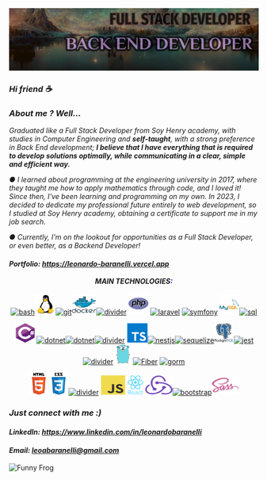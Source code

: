 <div>
    <img src="https://github.com/leonardobaranelli/leonardobaranelli/blob/main/banner.png"/>
</div>


*<h3>Hi friend ☕</a></h3>*

*<h3>About me ? Well...</h3>*

*Graduated like a Full Stack Developer from Soy Henry academy, with studies in Computer Engineering and <strong>self-taught</strong>, with a strong preference in Back End development; <strong>I believe that I have everything that is required to develop solutions optimally, while communicating in a clear, simple and efficient way.</strong>*

*● I learned about programming at the engineering university in 2017, where they taught me how to apply mathematics through code, and I loved it! Since then, I've been learning and programming on my own. In 2023, I decided to dedicate my professional future entirely to web development, so I studied at Soy Henry academy, obtaining a certificate to support me in my job search.*

*● Currently, I'm on the lookout for opportunities as a Full Stack Developer, or even better, as a Backend Developer!*

*<h4>Portfolio: https://leonardo-baranelli.vercel.app</h4>*

***<p align="center">MAIN TECHNOLOGIES<font color="blue">:</font></p>***
<p align="center"><a href="https://www.gnu.org/software/bash/" target="_blank" rel="noreferrer"><img src="https://upload.vectorlogo.zone/logos/gnu_bash/images/66582b8e-a291-4a1b-b89c-76628277a33b.svg" alt="bash" width="40" height="40"/></a></a><a href="https://www.linux.org/" target="_blank" rel="noreferrer"><img src="https://raw.githubusercontent.com/devicons/devicon/master/icons/linux/linux-original.svg" alt="linux" width="42" height="40"/><a href="https://git-scm.com/" target="_blank" rel="noreferrer"><img src="https://www.vectorlogo.zone/logos/git-scm/git-scm-icon.svg" alt="git" width="40" height="40"/><a href="https://www.docker.com/" target="_blank" rel="noreferrer"><img src="https://raw.githubusercontent.com/devicons/devicon/master/icons/docker/docker-original-wordmark.svg" alt="docker" width="50" height="40"/></a><a href="https://sass-lang.com" target="_blank" rel="noreferrer"><img src="https://www.svgrepo.com/show/530490/value.svg" alt="divider" width="12" height="40"/></a><span> </span><a href="https://www.php.net" target="_blank" rel="noreferrer"><img src="https://raw.githubusercontent.com/devicons/devicon/master/icons/php/php-original.svg" alt="php" width="40" height="45"/></a><span> </span><a href="https://laravel.com/" target="_blank" rel="noreferrer"><img src="https://laravel.com/img/logomark.min.svg" alt="laravel" width="38" height="38"/></a><span> </span><a href="https://symfony.com" target="_blank" rel="noreferrer"><img src="https://symfony.com/logos/symfony_black_03.png" alt="symfony" width="40" height="40"/></a><span> </span><a href="https://www.mysql.com/" target="_blank" rel="noreferrer"><img src="https://raw.githubusercontent.com/devicons/devicon/master/icons/mysql/mysql-original-wordmark.svg" alt="mysql" width="40" height="40"/><a href="https://en.wikipedia.org/wiki/SQL" target="_blank" rel="noreferrer"><img src="https://www.svgrepo.com/show/7344/sql-file-format-symbol.svg" alt="sql" width="40" height="40"/></a></p>

<p align="center"><a href="https://dotnet.microsoft.com/es-es/languages/csharp" target="_blank" rel="noreferrer"><img src="https://raw.githubusercontent.com/devicons/devicon/master/icons/csharp/csharp-original.svg" alt="csharp" width="45" height="40"/></a><a href="https://dotnet.microsoft.com/" target="_blank" rel="noreferrer"><img src="https://upload.wikimedia.org/wikipedia/commons/thumb/e/ee/.NET_Core_Logo.svg/768px-.NET_Core_Logo.svg.png" alt="dotnet" width="40" height="40"/></a><a href="https://learn.microsoft.com/en-us/ef" target="_blank" rel="noreferrer"><img src="https://www.tutorialspoint.com/images/entity_framework_icon.svg" alt="dotnet" width="50" height="40"/></a><a href="https://sass-lang.com" target="_blank" rel="noreferrer"><img src="https://www.svgrepo.com/show/530490/value.svg" alt="divider" width="12" height="40"/></a><span> </span><a href="https://www.typescriptlang.org/" target="_blank" rel="noreferrer"><img src="https://raw.githubusercontent.com/devicons/devicon/master/icons/typescript/typescript-original.svg" alt="typescript" width="42" height="40"/></a><a href="https://nestjs.com/" target="_blank" rel="noreferrer"><img src="https://www.vectorlogo.zone/logos/nestjs/nestjs-icon.svg" alt="nestjs" width="50" height="40"/></a><a href="https://expressjs.com" target="_blank" rel="noreferrer"><a href="https://sequelize.org/" target="_blank" rel="noreferrer"><img src="https://www.vectorlogo.zone/logos/sequelizejs/sequelizejs-icon.svg" alt="sequelize" width="40" height="40"/><a href="https://www.postgresql.org" target="_blank" rel="noreferrer"><img src="https://raw.githubusercontent.com/devicons/devicon/master/icons/postgresql/postgresql-original-wordmark.svg" alt="postgresql" width="40" height="40"/></a><a href="https://jestjs.io" target="_blank" rel="noreferrer"><img src="https://www.vectorlogo.zone/logos/jestjsio/jestjsio-icon.svg" alt="jest" width="40" height="40"/></a><span> </span><a href="https://sass-lang.com" target="_blank" rel="noreferrer"><img src="https://www.svgrepo.com/show/530490/value.svg" alt="divider" width="12" height="40"/></a><a href="https://golang.org" target="_blank" rel="noreferrer"><img src="https://raw.githubusercontent.com/devicons/devicon/master/icons/go/go-original.svg" alt="go" width="40" height="40"/><a href="https://gofiber.io"><picture><source width="72" height="40" media="(prefers-color-scheme: dark)" srcset="https://raw.githubusercontent.com/gofiber/docs/master/static/img/logo-dark.svg"><img width="72" height="40" alt="Fiber" src="https://raw.githubusercontent.com/gofiber/docs/master/static/img/logo.svg"></picture></a><span> </span><a href="https://gorm.io" target="_blank" rel="noreferrer"><img src="https://gorm.io/gorm.svg" alt="gorm" width="72" height="35"/></p>

<p align="center"><a href="https://www.w3.org/html/" target="_blank" rel="noreferrer"><img src="https://raw.githubusercontent.com/devicons/devicon/master/icons/html5/html5-original-wordmark.svg" alt="html5" width="40" height="45"/></a><a href="https://www.w3schools.com/css/" target="_blank" rel="noreferrer"><img src="https://raw.githubusercontent.com/devicons/devicon/master/icons/css3/css3-original-wordmark.svg" alt="css3" width="40" height="45"/></a><a href="https://sass-lang.com" target="_blank" rel="noreferrer"><img src="https://www.svgrepo.com/show/530490/value.svg" alt="divider" width="12" height="40"/></a><span> </span><a href="https://developer.mozilla.org/en-US/docs/Web/JavaScript" target="_blank" rel="noreferrer"><img src="https://raw.githubusercontent.com/devicons/devicon/master/icons/javascript/javascript-original.svg" alt="javascript" width="50" height="40"/></a><a href="https://reactjs.org/" target="_blank" rel="noreferrer"><img src="https://raw.githubusercontent.com/devicons/devicon/master/icons/react/react-original-wordmark.svg" alt="react" width="40" height="40"/></a><a href="https://redux.js.org" target="_blank" rel="noreferrer"><img src="https://raw.githubusercontent.com/devicons/devicon/master/icons/redux/redux-original.svg" alt="redux" width="55" height="40"/><a href="https://getbootstrap.com" target="_blank" rel="noreferrer"><img src="https://seeklogo.com/images/B/bootstrap-5-logo-85A1F11F4F-seeklogo.com.png" alt="bootstrap" width="42" height="38"/></a><a href="https://sass-lang.com" target="_blank" rel="noreferrer"><img src="https://raw.githubusercontent.com/devicons/devicon/master/icons/sass/sass-original.svg" alt="sass" width="55" height="40"/></a></p>

*<h3>Just connect with me :)</h3>*

*<h4 > LinkedIn: https://www.linkedin.com/in/leonardobaranelli</h4>* 
*<h4 > Email: leoabaranelli@gmail.com</h4>*
![Funny Frog](funnyFrog.gif)
